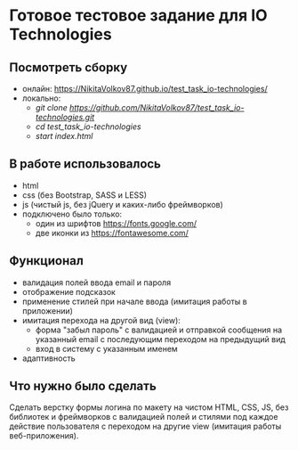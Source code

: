 # Готовое тестовое задание для IO Technologies

## Посмотреть сборку
* онлайн:
https://NikitaVolkov87.github.io/test_task_io-technologies/
* локально:
  - <i>git clone https://github.com/NikitaVolkov87/test_task_io-technologies.git</i>
  - <i>cd test_task_io-technologies</i>
  - <i>start index.html</i>

## В работе использовалось
* html
* css (без Bootstrap, SASS и LESS)
* js (чистый js, без jQuery и каких-либо фреймворков)
* подключено было только:
  - один из шрифтов https://fonts.google.com/
  - две иконки из https://fontawesome.com/

## Функционал
* валидация полей ввода email и пароля
* отображение подсказок
* применение стилей при начале ввода (имитация работы в приложении)
* имитация перехода на другой вид (view):
  - форма "забыл пароль" с валидацией и отправкой сообщения на указанный email с последующим переходом на предыдущий вид
  - вход в систему с указанным именем
* адаптивность

## Что нужно было сделать
Сделать верстку формы логина по макету на чистом HTML, CSS, JS, без библиотек и фреймворков с валидацией полей и стилями под каждое действие пользователя с переходом на другие view (имитация работы веб-приложения).
